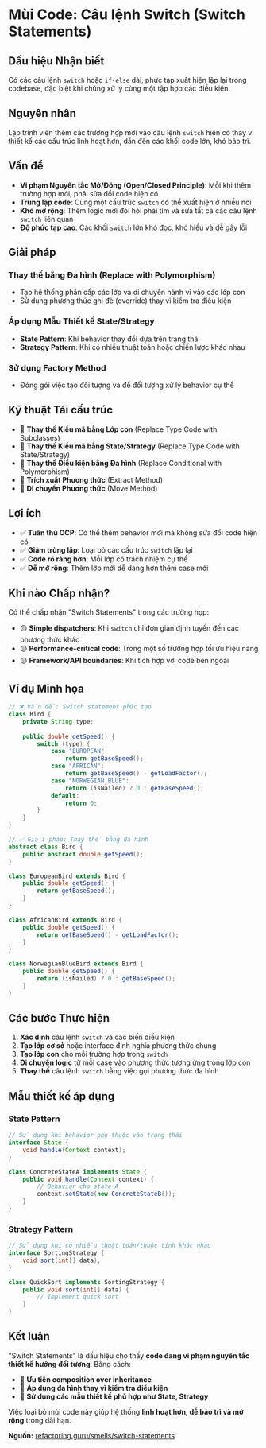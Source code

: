 # **Mùi Code: Câu lệnh Switch (Switch Statements)**

## **Dấu hiệu Nhận biết**
Có các câu lệnh `switch` hoặc `if-else` dài, phức tạp xuất hiện lặp lại trong codebase, đặc biệt khi chúng xử lý cùng một tập hợp các điều kiện.

## **Nguyên nhân**
Lập trình viên thêm các trường hợp mới vào câu lệnh `switch` hiện có thay vì thiết kế các cấu trúc linh hoạt hơn, dẫn đến các khối code lớn, khó bảo trì.

## **Vấn đề**
- **Vi phạm Nguyên tắc Mở/Đóng (Open/Closed Principle)**: Mỗi khi thêm trường hợp mới, phải sửa đổi code hiện có
- **Trùng lặp code**: Cùng một cấu trúc `switch` có thể xuất hiện ở nhiều nơi
- **Khó mở rộng**: Thêm logic mới đòi hỏi phải tìm và sửa tất cả các câu lệnh `switch` liên quan
- **Độ phức tạp cao**: Các khối `switch` lớn khó đọc, khó hiểu và dễ gây lỗi

## **Giải pháp**

### **Thay thế bằng Đa hình (Replace with Polymorphism)**
- Tạo hệ thống phân cấp các lớp và di chuyển hành vi vào các lớp con
- Sử dụng phương thức ghi đè (override) thay vì kiểm tra điều kiện

### **Áp dụng Mẫu Thiết kế State/Strategy**
- **State Pattern**: Khi behavior thay đổi dựa trên trạng thái
- **Strategy Pattern**: Khi có nhiều thuật toán hoặc chiến lược khác nhau

### **Sử dụng Factory Method**
- Đóng gói việc tạo đối tượng và để đối tượng xử lý behavior cụ thể

## **Kỹ thuật Tái cấu trúc**
- 🔧 **Thay thế Kiểu mã bằng Lớp con** (Replace Type Code with Subclasses)
- 🔧 **Thay thế Kiểu mã bằng State/Strategy** (Replace Type Code with State/Strategy)
- 🔧 **Thay thế Điều kiện bằng Đa hình** (Replace Conditional with Polymorphism)
- 🔧 **Trích xuất Phương thức** (Extract Method)
- 🔧 **Di chuyển Phương thức** (Move Method)

## **Lợi ích**
- ✅ **Tuân thủ OCP**: Có thể thêm behavior mới mà không sửa đổi code hiện có
- ✅ **Giảm trùng lặp**: Loại bỏ các cấu trúc `switch` lặp lại
- ✅ **Code rõ ràng hơn**: Mỗi lớp có trách nhiệm cụ thể
- ✅ **Dễ mở rộng**: Thêm lớp mới dễ dàng hơn thêm case mới

## **Khi nào Chấp nhận?**
Có thể chấp nhận "Switch Statements" trong các trường hợp:
- 🟡 **Simple dispatchers**: Khi `switch` chỉ đơn giản định tuyến đến các phương thức khác
- 🟡 **Performance-critical code**: Trong một số trường hợp tối ưu hiệu năng
- 🟡 **Framework/API boundaries**: Khi tích hợp với code bên ngoài

## **Ví dụ Minh họa**

```java
// ❌ Vấn đề: Switch statement phức tạp
class Bird {
    private String type;
    
    public double getSpeed() {
        switch (type) {
            case "EUROPEAN":
                return getBaseSpeed();
            case "AFRICAN":
                return getBaseSpeed() - getLoadFactor();
            case "NORWEGIAN_BLUE":
                return (isNailed) ? 0 : getBaseSpeed();
            default:
                return 0;
        }
    }
}

// ✅ Giải pháp: Thay thế bằng đa hình
abstract class Bird {
    public abstract double getSpeed();
}

class EuropeanBird extends Bird {
    public double getSpeed() {
        return getBaseSpeed();
    }
}

class AfricanBird extends Bird {
    public double getSpeed() {
        return getBaseSpeed() - getLoadFactor();
    }
}

class NorwegianBlueBird extends Bird {
    public double getSpeed() {
        return (isNailed) ? 0 : getBaseSpeed();
    }
}
```

## **Các bước Thực hiện**
1. **Xác định** câu lệnh `switch` và các biến điều kiện
2. **Tạo lớp cơ sở** hoặc interface định nghĩa phương thức chung
3. **Tạo lớp con** cho mỗi trường hợp trong `switch`
4. **Di chuyển logic** từ mỗi case vào phương thức tương ứng trong lớp con
5. **Thay thế** câu lệnh `switch` bằng việc gọi phương thức đa hình

## **Mẫu thiết kế áp dụng**
### **State Pattern**
```java
// Sử dụng khi behavior phụ thuộc vào trạng thái
interface State {
    void handle(Context context);
}

class ConcreteStateA implements State {
    public void handle(Context context) {
        // Behavior cho state A
        context.setState(new ConcreteStateB());
    }
}
```

### **Strategy Pattern**
```java
// Sử dụng khi có nhiều thuật toán/thuộc tính khác nhau
interface SortingStrategy {
    void sort(int[] data);
}

class QuickSort implements SortingStrategy {
    public void sort(int[] data) {
        // Implement quick sort
    }
}
```

## **Kết luận**
"Switch Statements" là dấu hiệu cho thấy **code đang vi phạm nguyên tắc thiết kế hướng đối tượng**. Bằng cách:

- 🎯 **Ưu tiên composition over inheritance**
- 🎯 **Áp dụng đa hình thay vì kiểm tra điều kiện**
- 🎯 **Sử dụng các mẫu thiết kế phù hợp như State, Strategy**

Việc loại bỏ mùi code này giúp hệ thống **linh hoạt hơn, dễ bảo trì và mở rộng** trong dài hạn.

**Nguồn:** [refactoring.guru/smells/switch-statements](https://refactoring.guru/smells/switch-statements)
